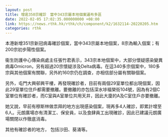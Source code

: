 ```yaml
---
layout: post
title: 增逾350宗確診　當中343宗屬本地個案遍布多區
date: 2022-02-05 17:02:35.000000000 +08:00
link: https://news.rthk.hk/rthk/ch/component/k2/1632114-20220205.htm
categories: rthk
---
```


本港新增351宗新冠病毒確診個案，當中343宗屬本地個案，8宗為輸入個案；有200宗初步陽性個案。

衞生防護中心傳染病處主任張竹君表示，343宗本地個案中，大部分懷疑感染變異病毒Omicron，另有超過20宗懷疑涉及Delta病毒。在這340多宗個案中，180多宗與其他個案有關聯，另外約160宗仍在調查，亦相信部分屬有關聯個案。

另外，屯門大興邨興平樓，再發現確診者，目前有兩個29室單位都出現個案，因此29室單位住戶都需要撤離。要撤離的亦包括深水埗福榮街104號，因為有2個C室單位有確診者，而C室與A室單位共用天井，因此大廈的A及C室住戶亦要撤離。

她又說，早前有穆斯林做祟拜的地方出現感染個案，現再多4人確診，即累計增至6人。元朗廣場亦有清潔工、保安員，以及食肆員工出現確診，因此已建議元朗廣場關閉以作徹底消毒。

其他有確診者的地方， 包括沙田、葵涌等。
